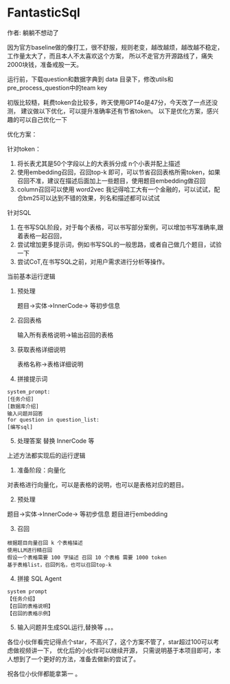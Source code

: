 # FantasticSql

作者: 躺躺不想动了

因为官方baseline做的像打工，很不舒服，规则老变，越改越烦，越改越不稳定，工作量太大了，而且本人不太喜欢这个方案，
所以不走官方开源路线了，痛失2000块钱，准备戒股一天。

运行前，下载question和数据字典到 data 目录下，修改utils和pre_process_question中的team key


初版比较糙，耗费token会比较多，昨天使用GPT4o是47分，今天改了一点还没测，
建议做以下优化，可以提升准确率还有节省token。
以下是优化方案，感兴趣的可以自己优化一下

优化方案：

针对token：
1. 将长表尤其是50个字段以上的大表拆分成 n个小表并配上描述
2. 使用embedding召回，召回top-k 即可，可以节省召回表格所需token，如果召回不准，建议在描述后面加上一些题目，使用题目embedding做召回
3. column召回可以使用 word2vec 我记得哈工大有一个金融的，可以试试，配合bm25可以达到不错的效果，列名和描述都可以试试

针对SQL
1. 在书写SQL阶段，对于每个表格，可以书写部分案例，可以增加书写准确率,跟着表格一起召回，
2. 尝试增加更多提示词，例如书写SQL的一般思路，或者自己做几个题目，试验一下
3. 尝试CoT,在书写SQL之前，对用户需求进行分析等操作。

当前基本运行逻辑

1. 预处理

   题目->实体->InnerCode-> 等初步信息

2. 召回表格

   输入所有表格说明->输出召回的表格

3. 获取表格详细说明

   表格名称->表格详细说明
4. 拼接提示词

```
system_prompt:
[任务介绍]
[数据库介绍]
输入问题并回答
for question in question_list:
[编写sql]
```

5. 处理答案
   替换 InnerCode 等

   
上述方法都实现后的运行逻辑

1. 准备阶段：向量化

对表格进行向量化，可以是表格的说明，也可以是表格对应的题目。

2. 预处理 

题目->实体->InnerCode-> 等初步信息
题目进行embedding

3. 召回

```
根据题目向量召回 k 个表格描述
使用LLM进行精召回
假设一个表格需要 100 字描述 召回 10 个表格 需要 1000 token
基于表格list，召回列名，也可以召回top-k
```


4. 拼接 SQL Agent 
```
system prompt
【任务介绍】
【召回的表格说明】
【召回的表格示例】
```

5. 输入问题并生成SQL运行,替换等
   。。。
 
各位小伙伴看完记得点个star，不高兴了，这个方案不管了，star超过100可以考虑做视频讲一下，
优化后的小伙伴可以继续开源，
只需说明基于本项目即可，本人想到了一个更好的方法，准备去做新的尝试了。

祝各位小伙伴都能拿第一 。